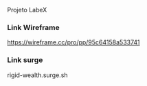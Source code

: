 Projeto LabeX

### Link Wireframe 
https://wireframe.cc/pro/pp/95c64158a533741

### Link surge 
rigid-wealth.surge.sh



